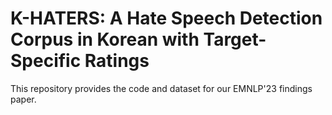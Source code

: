 # K-HATERS: A Hate Speech Detection Corpus in Korean with Target-Specific Ratings

This repository provides the code and dataset for our EMNLP'23 findings paper.

<!--Download the data [here](https://huggingface.co/datasets/humane-lab/K-HATERS/tree/main/transformed) and place it in each directory as follows.<br>
- *Total_data_4.pickle* -> Data
- *train_data.pickle*, *val_data.pickle*, *test_data.pickle* -> Data/Total_data_4<br>

## Training
```python
python train.py
```
&emsp; This trains the H+T model using transformed labels.

## Evaluation
```python
python evaluation.py
```
&emsp; This evaluates the trained H+T model using the test set.

### How to use dataset throught Hugging Face datasets library
```python
from datasets import load_dataset

data = load_dataset('humane-lab/K-HATERS')
```
-->

